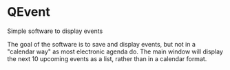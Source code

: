 # QEvent
Simple software to display events

The goal of the software is to save and display events, but not in a "calendar way" as most electronic agenda do. 
The main window will display the next 10 upcoming events as a list, rather than in a calendar format.

